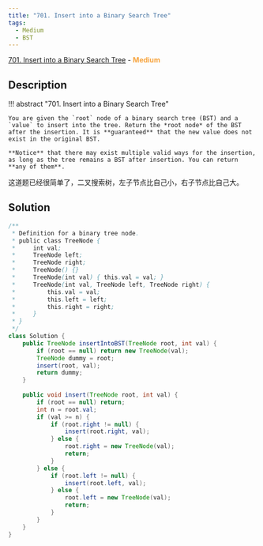 ```yaml
---
title: "701. Insert into a Binary Search Tree"
tags:
  - Medium
  - BST
---
```


[701. Insert into a Binary Search Tree](https://leetcode.com/problems/insert-into-a-binary-search-tree/) - <span style="color: #f7a43e; font-weight: bold">Medium</span>

## Description

!!! abstract "701. Insert into a Binary Search Tree"

    You are given the `root` node of a binary search tree (BST) and a `value` to insert into the tree. Return the *root node* of the BST after the insertion. It is **guaranteed** that the new value does not exist in the original BST.

    **Notice** that there may exist multiple valid ways for the insertion, as long as the tree remains a BST after insertion. You can return **any of them**.

这道题已经很简单了，二叉搜索树，左子节点比自己小，右子节点比自己大。

## Solution

```java
/**
 * Definition for a binary tree node.
 * public class TreeNode {
 *     int val;
 *     TreeNode left;
 *     TreeNode right;
 *     TreeNode() {}
 *     TreeNode(int val) { this.val = val; }
 *     TreeNode(int val, TreeNode left, TreeNode right) {
 *         this.val = val;
 *         this.left = left;
 *         this.right = right;
 *     }
 * }
 */
class Solution {
    public TreeNode insertIntoBST(TreeNode root, int val) {
        if (root == null) return new TreeNode(val);
        TreeNode dummy = root;
        insert(root, val);
        return dummy;
    }
    
    public void insert(TreeNode root, int val) {
        if (root == null) return;
        int n = root.val;
        if (val >= n) {
            if (root.right != null) {
                insert(root.right, val);
            } else {
                root.right = new TreeNode(val);
                return;
            }
        } else {
            if (root.left != null) {
                insert(root.left, val);
            } else {
                root.left = new TreeNode(val);
                return;
            }
        }
    }
}
```